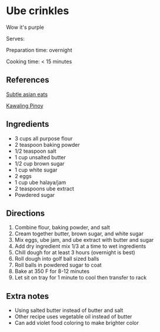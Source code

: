 # Ube crinkles

Wow it's purple

Serves:

Preparation time: overnight

Cooking time: < 15 minutes

## References

[Subtle asian eats](https://www.facebook.com/groups/1250642975060385/permalink/1716292935162051/)

[Kawaling Pinoy](https://www.kawalingpinoy.com/ube-crinkles/)

## Ingredients

- 3 cups all purpose flour
- 2 teaspoon baking powder
- 1/2 teaspoon salt
- 1 cup unsalted butter
- 1/2 cup brown sugar
- 1 cup white sugar
- 2 eggs
- 1 cup ube halaya/jam
- 2 teaspoons ube extract
- Powdered sugar

## Directions

1. Combine flour, baking powder, and salt
2. Cream together butter, brown sugar, and white sugar
3. Mix eggs, ube jam, and ube extract with butter and sugar
4. Add dry ingredient mix 1/3 at a time to wet ingredients
5. Chill dough for at least 3 hours (overnight is best)
6. Roll dough into golf ball sized balls
7. Roll balls in powdered sugar to coat
8. Bake at 350 F for 8-12 minutes
9. Let sit on tray for 1 minute to cool then transfer to rack

## Extra notes

- Using salted butter instead of butter and salt
- Other recipe uses vegetable oil instead of butter
- Can add violet food coloring to make brighter color
